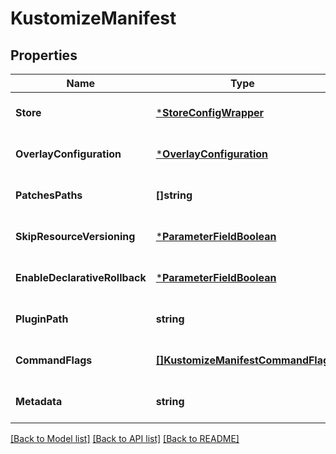 # KustomizeManifest

## Properties
Name | Type | Description | Notes
------------ | ------------- | ------------- | -------------
**Store** | [***StoreConfigWrapper**](StoreConfigWrapper.md) |  | [optional] [default to null]
**OverlayConfiguration** | [***OverlayConfiguration**](OverlayConfiguration.md) |  | [optional] [default to null]
**PatchesPaths** | **[]string** |  | [optional] [default to null]
**SkipResourceVersioning** | [***ParameterFieldBoolean**](ParameterFieldBoolean.md) |  | [optional] [default to null]
**EnableDeclarativeRollback** | [***ParameterFieldBoolean**](ParameterFieldBoolean.md) |  | [optional] [default to null]
**PluginPath** | **string** |  | [optional] [default to null]
**CommandFlags** | [**[]KustomizeManifestCommandFlag**](KustomizeManifestCommandFlag.md) |  | [optional] [default to null]
**Metadata** | **string** |  | [optional] [default to null]

[[Back to Model list]](../README.md#documentation-for-models) [[Back to API list]](../README.md#documentation-for-api-endpoints) [[Back to README]](../README.md)

